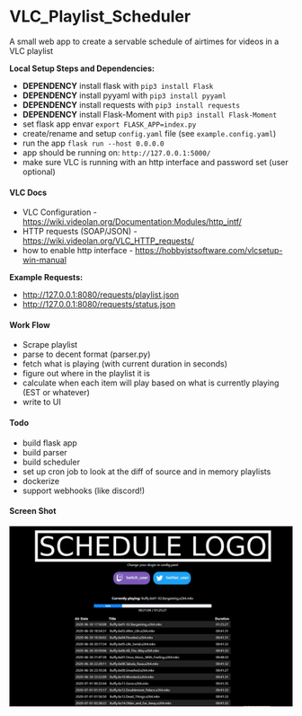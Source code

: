 # VLC_Playlist_Scheduler #
A small web app to create a servable schedule of airtimes for videos in a VLC playlist

**Local Setup Steps and Dependencies:**
* **DEPENDENCY** install flask with `pip3 install Flask`
* **DEPENDENCY** install pyyaml with `pip3 install pyyaml`
* **DEPENDENCY** install requests with `pip3 install requests`
* **DEPENDENCY** install Flask-Moment with `pip3 install Flask-Moment`
* set flask app envar `export FLASK_APP=index.py`
* create/rename and setup `config.yaml` file (see `example.config.yaml`)
* run the app `flask run --host 0.0.0.0`
* app should be running on: `http://127.0.0.1:5000/`
* make sure VLC is running with an http interface and password set (user optional)

#### VLC Docs ####
* VLC Configuration - https://wiki.videolan.org/Documentation:Modules/http_intf/
* HTTP requests (SOAP/JSON) - https://wiki.videolan.org/VLC_HTTP_requests/
* how to enable http interface - https://hobbyistsoftware.com/vlcsetup-win-manual

**Example Requests:**
* http://127.0.0.1:8080/requests/playlist.json
* http://127.0.0.1:8080/requests/status.json

#### Work Flow ####
* Scrape playlist
* parse to decent format (parser.py)
* fetch what is playing (with current duration in seconds)
* figure out where in the playlist it is
* calculate when each item will play based on what is currently playing (EST or whatever)
* write to UI

#### Todo ####
* build flask app
* build parser
* build scheduler
* set up cron job to look at the diff of source and in memory playlists
* dockerize
* support webhooks (like discord!)


#### Screen Shot ####
![screenshot](https://github.com/thebmo/VLC_Playlist_Scheduler/blob/master/screen_shot.png)
